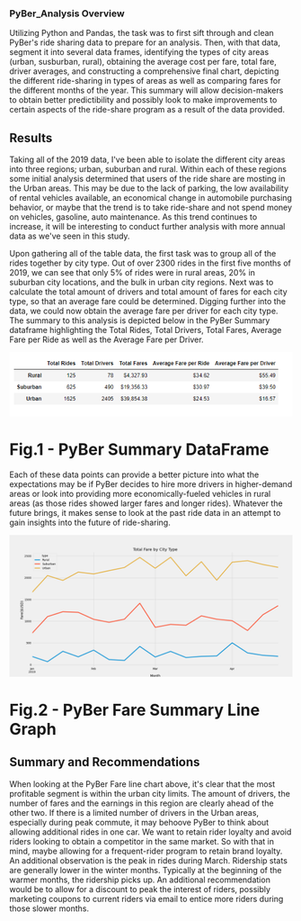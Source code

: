 ### PyBer_Analysis Overview

Utilizing Python and Pandas, the task was to first sift through and clean PyBer's ride sharing data to prepare for an analysis.  Then, with 
that data, segment it into several data frames, identifying the types of city areas (urban, susburban, rural), obtaining the average cost 
per fare, total fare, driver averages, and constructing a comprehensive final chart, depicting the different ride-sharing in types of areas as
well as comparing fares for the different months of the year.  This summary will allow decision-makers to obtain better predictibility and
possibly look to make improvements to certain aspects of the ride-share program as a result of the data provided.

## Results

Taking all of the 2019 data, I've been able to isolate the different city areas into three regions; urban, suburban and rural.  Within each
of these regions some initial analysis determined that users of the ride share are mosting in the Urban areas.  This may be due to the lack
of parking, the low availability of rental vehicles available, an economical change in automobile purchasing behavior, or maybe that the trend 
is to take ride-share and not spend money on vehicles, gasoline, auto maintenance.  As this trend continues to increase, it will be interesting
to conduct further analysis with more annual data as we've seen in this study.

Upon gathering all of the table data, the first task was to group all of the rides together by city type.  Out of over 2300 rides in the first five months of 2019, we can see that only 5% of rides were in rural areas, 20% in suburban city locations, and the bulk in urban city regions.  Next was to calculate the total amount of drivers and total amount of fares for each city type, so that an average fare could be determined.  Digging further into the data, we could now obtain the average fare per driver for each city type.  The summary to this analysis is depicted below in the PyBer Summary dataframe highlighting the Total Rides, Total Drivers, Total Fares, Average Fare per Ride as well as the Average Fare per Driver.

![PyBerSummaryDF.png](./analysis/PyBerSummaryDF.png)
# Fig.1 - PyBer Summary DataFrame

Each of these data points can provide a better picture into what the expectations may be if PyBer decides to hire more drivers in higher-demand areas or look into providing more economically-fueled vehicles in rural areas (as those rides showed larger fares and longer rides).  Whatever the future brings, it makes sense to look at the past ride data in an attempt to gain insights into the future of ride-sharing.

![PyBer_fare_summary](./analysis/PyBer_fare_summary.png)
# Fig.2 - PyBer Fare Summary Line Graph

## Summary and Recommendations
When looking at the PyBer Fare line chart above, it's clear that the most profitable segment is within the urban city limits.  The amount of drivers, the number of fares and the earnings in this region are clearly ahead of the other two.  If there is a limited number of drivers in the Urban areas, especially during peak commute, it may behoove PyBer to think about allowing additional rides in one car.  We want to retain rider loyalty and avoid riders looking to obtain a competitor in the same market.  So with that in mind, maybe allowing for a frequent-rider program to retain brand loyalty.  An additional observation is the peak in rides during March.  Ridership stats are generally lower in the winter months.  Typically at the beginning of the warmer months, the ridership picks up.  An additional recommendation would be to allow for a discount to peak the interest of riders, possibly marketing coupons to current riders via email to entice more riders during those slower months.
